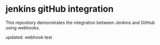 # jenkins gitHub integration

This repository demonstrates the integration between Jenkins and GitHub using webhooks.

updated: webhook test
